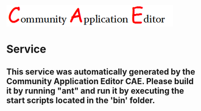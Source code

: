 ![CAE](https://github.com/PhilCAEOrg/application-7000/blob/master/microservice-7002/img/logo.png)  

Service
===================


This service was automatically generated by the Community Application Editor CAE. Please build it by running "ant" and run it by executing the start scripts located in the 'bin' folder.
---------------
